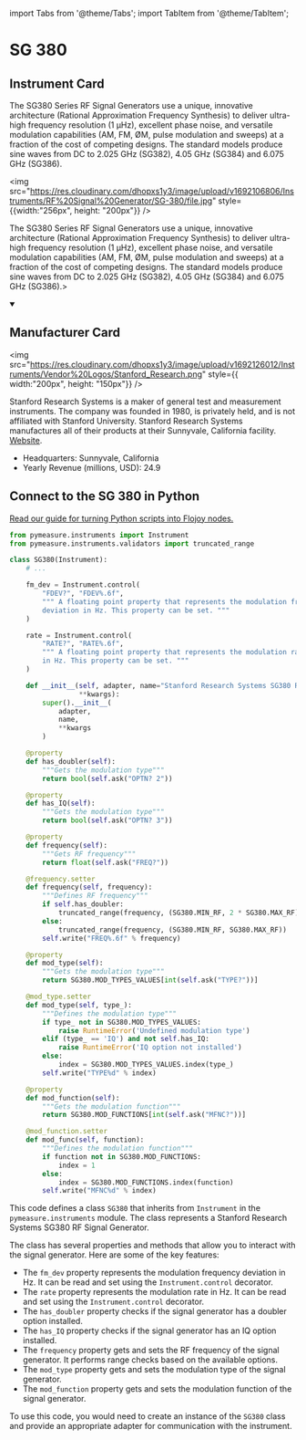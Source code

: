 
import Tabs from '@theme/Tabs';
import TabItem from '@theme/TabItem';

# SG 380

## Instrument Card

<div className="flex">

<div>

The SG380 Series RF Signal Generators use a unique, innovative architecture (Rational Approximation Frequency Synthesis) to deliver ultra-high frequency resolution (1 µHz), excellent phase noise, and versatile modulation capabilities (AM, FM, ØM, pulse modulation and sweeps) at a fraction of the cost of competing designs. The standard models produce sine waves from DC to 2.025 GHz (SG382), 4.05 GHz (SG384) and 6.075 GHz (SG386).

</div>

<img src="https://res.cloudinary.com/dhopxs1y3/image/upload/v1692106806/Instruments/RF%20Signal%20Generator/SG-380/file.jpg" style={{width:"256px", height: "200px"}} />

</div>

The SG380 Series RF Signal Generators use a unique, innovative architecture (Rational Approximation Frequency Synthesis) to deliver ultra-high frequency resolution (1 µHz), excellent phase noise, and versatile modulation capabilities (AM, FM, ØM, pulse modulation and sweeps) at a fraction of the cost of competing designs. The standard models produce sine waves from DC to 2.025 GHz (SG382), 4.05 GHz (SG384) and 6.075 GHz (SG386).>

<details open>
<summary><h2>Manufacturer Card</h2></summary>

<img src="https://res.cloudinary.com/dhopxs1y3/image/upload/v1692126012/Instruments/Vendor%20Logos/Stanford_Research.png" style={{ width:"200px", height: "150px"}} />

Stanford Research Systems is a maker of general test and measurement instruments. The company was founded in 1980, is privately held, and is not affiliated with Stanford University. Stanford Research Systems manufactures all of their products at their Sunnyvale, California facility. <a href="https://www.thinksrs.com/index.html">Website</a>.

<ul>
  <li>Headquarters: Sunnyvale, California</li>
  <li>Yearly Revenue (millions, USD): 24.9</li>
</ul>
</details>

## Connect to the SG 380 in Python

[Read our guide for turning Python scripts into Flojoy nodes.](https://docs.flojoy.ai/custom-nodes/creating-custom-node/)


<Tabs>
<TabItem value="Pymeasure" label="Pymeasure">

```python
from pymeasure.instruments import Instrument
from pymeasure.instruments.validators import truncated_range

class SG380(Instrument):
    # ...

    fm_dev = Instrument.control(
        "FDEV?", "FDEV%.6f",
        """ A floating point property that represents the modulation frequency
        deviation in Hz. This property can be set. """
    )

    rate = Instrument.control(
        "RATE?", "RATE%.6f",
        """ A floating point property that represents the modulation rate
        in Hz. This property can be set. """
    )

    def __init__(self, adapter, name="Stanford Research Systems SG380 RF Signal Generator",
                 **kwargs):
        super().__init__(
            adapter,
            name,
            **kwargs
        )

    @property
    def has_doubler(self):
        """Gets the modulation type"""
        return bool(self.ask("OPTN? 2"))

    @property
    def has_IQ(self):
        """Gets the modulation type"""
        return bool(self.ask("OPTN? 3"))

    @property
    def frequency(self):
        """Gets RF frequency"""
        return float(self.ask("FREQ?"))

    @frequency.setter
    def frequency(self, frequency):
        """Defines RF frequency"""
        if self.has_doubler:
            truncated_range(frequency, (SG380.MIN_RF, 2 * SG380.MAX_RF))
        else:
            truncated_range(frequency, (SG380.MIN_RF, SG380.MAX_RF))
        self.write("FREQ%.6f" % frequency)

    @property
    def mod_type(self):
        """Gets the modulation type"""
        return SG380.MOD_TYPES_VALUES[int(self.ask("TYPE?"))]

    @mod_type.setter
    def mod_type(self, type_):
        """Defines the modulation type"""
        if type_ not in SG380.MOD_TYPES_VALUES:
            raise RuntimeError('Undefined modulation type')
        elif (type_ == 'IQ') and not self.has_IQ:
            raise RuntimeError('IQ option not installed')
        else:
            index = SG380.MOD_TYPES_VALUES.index(type_)
        self.write("TYPE%d" % index)

    @property
    def mod_function(self):
        """Gets the modulation function"""
        return SG380.MOD_FUNCTIONS[int(self.ask("MFNC?"))]

    @mod_function.setter
    def mod_func(self, function):
        """Defines the modulation function"""
        if function not in SG380.MOD_FUNCTIONS:
            index = 1
        else:
            index = SG380.MOD_FUNCTIONS.index(function)
        self.write("MFNC%d" % index)
```

This code defines a class `SG380` that inherits from `Instrument` in the `pymeasure.instruments` module. The class represents a Stanford Research Systems SG380 RF Signal Generator.

The class has several properties and methods that allow you to interact with the signal generator. Here are some of the key features:

- The `fm_dev` property represents the modulation frequency deviation in Hz. It can be read and set using the `Instrument.control` decorator.
- The `rate` property represents the modulation rate in Hz. It can be read and set using the `Instrument.control` decorator.
- The `has_doubler` property checks if the signal generator has a doubler option installed.
- The `has_IQ` property checks if the signal generator has an IQ option installed.
- The `frequency` property gets and sets the RF frequency of the signal generator. It performs range checks based on the available options.
- The `mod_type` property gets and sets the modulation type of the signal generator.
- The `mod_function` property gets and sets the modulation function of the signal generator.

To use this code, you would need to create an instance of the `SG380` class and provide an appropriate adapter for communication with the instrument.

</TabItem>
</Tabs>
